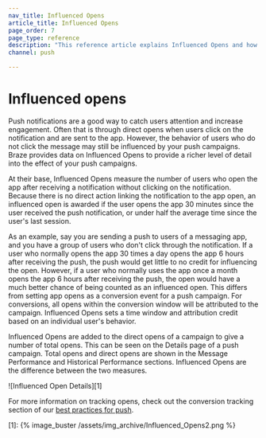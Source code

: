 ```yaml
---
nav_title: Influenced Opens
article_title: Influenced Opens
page_order: 7
page_type: reference
description: "This reference article explains Influenced Opens and how you can track them to provide a richer level of detail into the effect of your push campaigns."
channel: push

---
```

# Influenced opens

Push notifications are a good way to catch users attention and increase engagement. Often that is through direct opens when users click on the notification and are sent to the app. However, the behavior of users who do not click the message may still be influenced by your push campaigns. Braze provides data on Influenced Opens to provide a richer level of detail into the effect of your push campaigns. 

At their base, Influenced Opens measure the number of users who open the app after receiving a notification without clicking on the notification. Because there is no direct action linking the notification to the app open, an influenced open is awarded if the user opens the app 30 minutes since the user received the push notification, or under half the average time since the user's last session.

As an example, say you are sending a push to users of a messaging app, and you have a group of users who don't click through the notification. If a user who normally opens the app 30 times a day opens the app 6 hours after receiving the push, the push would get little to no credit for influencing the open. However, if a user who normally uses the app once a month opens the app 6 hours after receiving the push, the open would have a much better chance of being counted as an influenced open. This differs from setting app opens as a conversion event for a push campaign. For conversions, all opens within the conversion window will be attributed to the campaign. Influenced Opens sets a time window and attribution credit based on an individual user's behavior.

Influenced Opens are added to the direct opens of a campaign to give a number of total opens. This can be seen on the Details page of a push campaign. Total opens and direct opens are shown in the Message Performance and Historical Performance sections. Influenced Opens are the difference between the two measures.

![Influenced Open Details][1]

For more information on tracking opens, check out the conversion tracking section of our [best practices for push][bp].

[bp]: {{site.baseurl}}/user_guide/message_building_by_channel/push/best_practices/
[1]: {% image_buster /assets/img_archive/Influenced_Opens2.png %}

